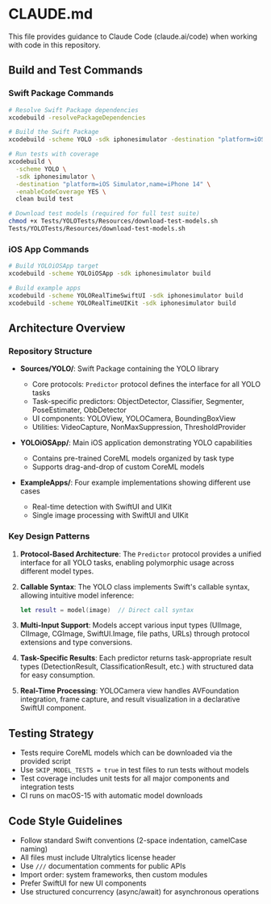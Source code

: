 # CLAUDE.md

This file provides guidance to Claude Code (claude.ai/code) when working with code in this repository.

## Build and Test Commands

### Swift Package Commands
```bash
# Resolve Swift Package dependencies
xcodebuild -resolvePackageDependencies

# Build the Swift Package
xcodebuild -scheme YOLO -sdk iphonesimulator -destination "platform=iOS Simulator,name=iPhone 14" build

# Run tests with coverage
xcodebuild \
  -scheme YOLO \
  -sdk iphonesimulator \
  -destination "platform=iOS Simulator,name=iPhone 14" \
  -enableCodeCoverage YES \
  clean build test

# Download test models (required for full test suite)
chmod +x Tests/YOLOTests/Resources/download-test-models.sh
Tests/YOLOTests/Resources/download-test-models.sh
```

### iOS App Commands
```bash
# Build YOLOiOSApp target
xcodebuild -scheme YOLOiOSApp -sdk iphonesimulator build

# Build example apps
xcodebuild -scheme YOLORealTimeSwiftUI -sdk iphonesimulator build
xcodebuild -scheme YOLORealTimeUIKit -sdk iphonesimulator build
```

## Architecture Overview

### Repository Structure
- **Sources/YOLO/**: Swift Package containing the YOLO library
  - Core protocols: `Predictor` protocol defines the interface for all YOLO tasks
  - Task-specific predictors: ObjectDetector, Classifier, Segmenter, PoseEstimater, ObbDetector
  - UI components: YOLOView, YOLOCamera, BoundingBoxView
  - Utilities: VideoCapture, NonMaxSuppression, ThresholdProvider

- **YOLOiOSApp/**: Main iOS application demonstrating YOLO capabilities
  - Contains pre-trained CoreML models organized by task type
  - Supports drag-and-drop of custom CoreML models

- **ExampleApps/**: Four example implementations showing different use cases
  - Real-time detection with SwiftUI and UIKit
  - Single image processing with SwiftUI and UIKit

### Key Design Patterns

1. **Protocol-Based Architecture**: The `Predictor` protocol provides a unified interface for all YOLO tasks, enabling polymorphic usage across different model types.

2. **Callable Syntax**: The YOLO class implements Swift's callable syntax, allowing intuitive model inference:
   ```swift
   let result = model(image)  // Direct call syntax
   ```

3. **Multi-Input Support**: Models accept various input types (UIImage, CIImage, CGImage, SwiftUI.Image, file paths, URLs) through protocol extensions and type conversions.

4. **Task-Specific Results**: Each predictor returns task-appropriate result types (DetectionResult, ClassificationResult, etc.) with structured data for easy consumption.

5. **Real-Time Processing**: YOLOCamera view handles AVFoundation integration, frame capture, and result visualization in a declarative SwiftUI component.

## Testing Strategy

- Tests require CoreML models which can be downloaded via the provided script
- Use `SKIP_MODEL_TESTS = true` in test files to run tests without models
- Test coverage includes unit tests for all major components and integration tests
- CI runs on macOS-15 with automatic model downloads

## Code Style Guidelines

- Follow standard Swift conventions (2-space indentation, camelCase naming)
- All files must include Ultralytics license header
- Use `///` documentation comments for public APIs
- Import order: system frameworks, then custom modules
- Prefer SwiftUI for new UI components
- Use structured concurrency (async/await) for asynchronous operations